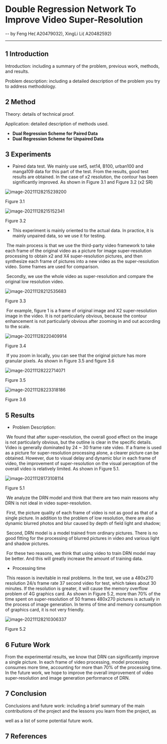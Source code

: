 # **Double Regression Network To Improve Video Super-Resolution**



-- by Feng He( A20479032), XingLi Li( A20482592)

-------

## 1 Introduction

Introduction: including a summary of the problem, previous work, methods, and results.

Problem description: including a detailed description of the problem you try to address methodology.



## 2 Method

Theory: details of technical proof.

Application: detailed description of methods used.



- **Dual Regression Scheme for Paired Data**
- **Dual Regression Scheme for Unpaired Data**



## 3 Experiments

- Paired data test. We mainly use set5, set14, B100, urban100 and manga109 data for this part of the test. From the results, good test results are obtained. In the case of x2 resolution, the contour has been significantly improved. As shown in Figure 3.1 and Figure 3.2 (x2 SR)

![image-20211128215239200](images\image-20211128215239200.png)

Figure 3.1 

![image-20211128215152341](images\image-20211128215152341.png)

Figure 3.2

- This experiment is mainly oriented to the actual data. In practice, it is mainly unpaired data, so we use it for testing.

​    The main process is that we use the third-party video framework to take each frame of the original video as a picture for image super-resolution processing to obtain x2 and X4 super-resolution pictures, and then synthesize each frame of pictures into a new video as the super-resolution video. Some frames are used for comparison.

​    Secondly, we use the whole video as super-resolution and compare the original low resolution video.

![image-20211128212535683](images\image-20211128212535683.png)

Figure 3.3

​     For example, figure 1 is a frame of original image and X2 super-resolution image in the video. It is not particularly obvious, because the contour enhancement is not particularly obvious after zooming in and out according to the scale.

![image-20211128220409914](images\image-20211128220409914.png)

Figure 3.4

​     If you zoom in locally, you can see that the original picture has more granular pixels. As shown in Figure 3.5 and figure 3.6

![image-20211128222714071](images\image-20211128222714071.png)

Figure 3.5

![image-20211128223318186](images\image-20211128223318186.png)

Figure 3.6

## 5 Results

- Problem Description:

​    We found that after super-resolution, the overall good effect on the image is not particularly obvious, but the outline is clear in the specific details. Video is generally dominated by 24 ~ 30 frame rate video. If a frame is used as a picture for super-resolution processing alone, a clearer picture can be obtained. However, due to visual delay and dynamic blur in each frame of video, the improvement of super-resolution on the visual perception of the overall video is relatively limited. As shown in Figure 5.1.

![image-20211128173108114](images\image-20211128173108114.png)

Figure 5.1

​    We analyze the DRN model and think that there are two main reasons why DRN is not ideal in video super-resolution.

​    First, the picture quality of each frame of video is not as good as that of a single picture. In addition to the problem of low resolution, there are also dynamic blurred photos and blur caused by depth of field light and shadow;

​    Second, DRN model is a model trained from ordinary pictures. There is no good fitting for the processing of blurred pictures in video and  various light and shadow pictures.

​    For these two reasons, we think that using video to train DRN model may be better. And this will greatly increase the amount of training data.

- Processing time

​     This reason is inevitable in real problems. In the test, we use a 480x270 resolution 24/s frame rate 37 second video for test, which takes about 30 minutes. If the resolution is greater, it will cause the memory overflow problem of 4G graphics card. As shown in Figure 5.2, more than 70% of the time spent on super-resolution of 50 frames 480x270 pictures is actually in the process of image generation. In terms of time and memory consumption of graphics card, it is not very friendly.

![image-20211128210306337](images\image-20211128210306337.png)

Figure 5.2

## 6 Future Work

   From the experimental results, we know that DRN can significantly improve a single picture. In each frame of video processing, model processing consumes more time, accounting for more than 70% of the processing time. In the future work, we hope to improve the overall improvement of video super-resolution and image generation performance of DRN.

## 7 Conclusion

Conclusions and future work: including a brief summary of the main contributions of the project and the lessons you learn from the project, as

well as a list of some potential future work.



## 7 References